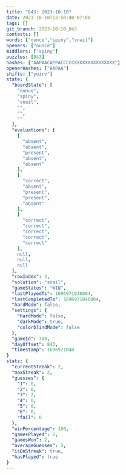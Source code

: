 ```yaml
---
title: "843: 2023-10-10"
date: 2023-10-10T13:50:40-07:00
tags: []
git_branch: 2023-10-10_843
contests: []
words: ["ounce","spiny","snail"]
openers: ["ounce"]
middlers: ["spiny"]
puzzles: [843]
hashes: ["AAPAACAPPACCCCCXXXXXXXXXXXXXXX"]
openerHashes: ["AAPAA"]
shifts: ["yuirv"]
state: {
  "boardState": [
    "ounce",
    "spiny",
    "snail",
    "",
    "",
    ""
  ],
  "evaluations": [
    [
      "absent",
      "absent",
      "present",
      "absent",
      "absent"
    ],
    [
      "correct",
      "absent",
      "present",
      "present",
      "absent"
    ],
    [
      "correct",
      "correct",
      "correct",
      "correct",
      "correct"
    ],
    null,
    null,
    null
  ],
  "rowIndex": 3,
  "solution": "snail",
  "gameStatus": "WIN",
  "lastPlayedTs": 1696971040804,
  "lastCompletedTs": 1696971040804,
  "hardMode": false,
  "settings": {
    "hardMode": false,
    "darkMode": true,
    "colorblindMode": false
  },
  "gameId": 745,
  "dayOffset": 843,
  "timestamp": 1696971040
}
stats: {
  "currentStreak": 2,
  "maxStreak": 2,
  "guesses": {
    "1": 0,
    "2": 0,
    "3": 2,
    "4": 0,
    "5": 0,
    "6": 0,
    "fail": 0
  },
  "winPercentage": 100,
  "gamesPlayed": 2,
  "gamesWon": 2,
  "averageGuesses": 3,
  "isOnStreak": true,
  "hasPlayed": true
}
---
```

<!-- more -->
